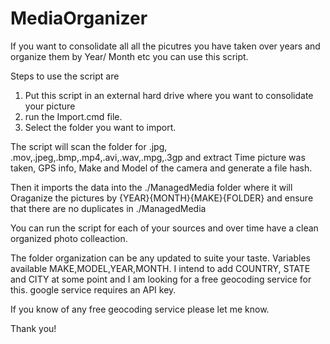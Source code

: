 # MediaOrganizer
 If you want to consolidate all all the picutres you have taken over years and organize them by Year/ Month etc you can use this script.
 

Steps to use the script are 

1) Put this script in an external hard drive where you want to consolidate your picture 
2) run the Import.cmd file.
3) Select the folder you want to import.

The script will scan the folder for .jpg, .mov,.jpeg,.bmp,.mp4,.avi,.wav,.mpg,.3gp and extract Time picture was taken, GPS info, Make and Model of the camera and generate a file hash.

Then it imports the data into the  ./ManagedMedia folder where it will Oraganize the pictures by {YEAR}\{MONTH}\{MAKE}\{FOLDER} and ensure that there are no duplicates in ./ManagedMedia

You can run the script for each of your sources and over time have a clean organized photo colleaction.

The folder organization can be any updated to suite your taste. Variables available MAKE,MODEL,YEAR,MONTH. I intend to add COUNTRY, STATE and CITY at some point and I am looking for a free geocoding service for this. google service requires an API key. 

If you know of any free geocoding service please let me know.

Thank you!



